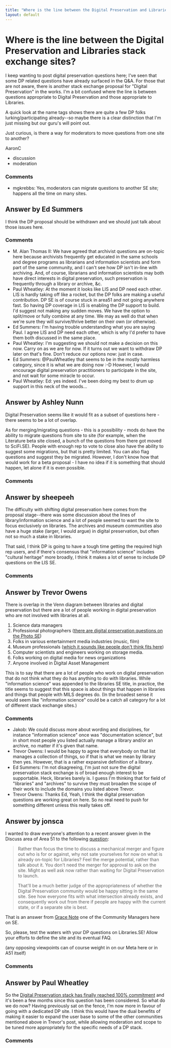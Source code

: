 ```yaml
---
title: "Where is the line between the Digital Preservation and Libraries stack exchange sites?"
layout: default
---
```

Where is the line between the Digital Preservation and Libraries stack exchange sites?
=====================
I keep wanting to post digital preservation questions here; I've seen
that some DP related questions have already surfaced in the Q&A. For
those that are not aware, there is another stack exchange proposal for
"Digital Preservation" in the works. I'm a bit confused where the line
is between questions appropriate to Digital Preservation and those
appropriate to Libraries.

A quick look at the name tags shows there are quite a few DP folks
lurking/participating already--so maybe there is a clear distinction
that I'm just missing but our guru's will point out.

Just curious, is there a way for moderators to move questions from one
site to another?

AaronC

<ul class="tags"><li class="tag">discussion</li><li class="tag">moderation</li></ul>

### Comments ###
* mgkrebbs: Yes, moderators can migrate questions to another SE site; happens all
the time on many sites.


Answer by Ed Summers
----------------
I think the DP proposal should be withdrawn and we should just talk
about those issues here.

### Comments ###
* M. Alan Thomas II: We have agreed that archivist questions are on-topic here because
archivists frequently get educated in the same schools and degree
programs as librarians and information scientists and form part of the
same community, and I can't see how DP isn't in-line with archiving.
And, of course, librarians and information scientists may both have
direct interests in digital preservation, such preservation is
frequently through a library or archive, &c.
* Paul Wheatley: At the moment it looks like LIS and DP need each other. LIS is hardly
taking off like a rocket, but the DP folks are making a useful
contribution. DP SE is of course stuck in area51 and not going anywhere
fast. So having DP coverage in LIS is enabling the DP support to build.
I'd suggest not making any sudden moves. We have the option to
split/move or fully combine at any time. We may as well do that when
we're sure they will survive/thrive better on their own (or otherwise).
* Ed Summers: I'm having trouble understanding what you are saying Paul. I agree LIS
and DP need each other, which is why I'd prefer to have them both
discussed in the same place.
* Paul Wheatley: I'm suggesting we should not make a decision on this now. Carry on as we
are for now. If it turns out we want to withdraw DP later on that's
fine. Don't reduce our options now: just in case.
* Ed Summers: @PaulWheatley that seems to be in the mostly harmless category, since it
is what we are doing now :-D However, I would encourage digital
preservation practitioners to participate in the site, and not wait for
some miracle to occur.
* Paul Wheatley: Ed: yes indeed. I've been doing my best to drum up support in this neck
of the woods...

Answer by Ashley Nunn
----------------
Digital Preservation seems like it would fit as a subset of questions
here - there seems to be a lot of overlap.

As for merging/migrating questions - this is a possibility - mods do
have the ability to migrate questions from site to site (for example,
when the Literature beta site closed, a bunch of the questions from
there got moved to SciFi.SE). People with enough rep to vote to close
also have the ability to suggest some migrations, but that is pretty
limited. You can also flag questions and suggest they be migrated.
However, I don't know how that would work for a beta proposal - I have
no idea if it is something that should happen, let alone if it is even
possible.

### Comments ###

Answer by sheepeeh
----------------
The difficulty with shifting digital preservation here comes from the
proposal stage--there was some discussion about the lines of
library/information science and a lot of people seemed to want the site
to focus exclusively on libraries. The archives and museum communities
also have a huge stake (larger, I would argue) in digital preservation,
but often not so much a stake in libraries.

That said, I think DP is going to have a tough time getting the required
high rep users, and if there's consensus that "information science"
includes "cultural heritage" more broadly, I think it makes a lot of
sense to include DP questions on the LIS SE.

### Comments ###

Answer by Trevor Owens
----------------
There is overlap in the Venn diagram between libraries and digital
preservation but there are a lot of people working in digital
preservation who are not involved with libraries at all.

1.  Science data managers
2.  Professional photographers ([there are digital preservation
    questions on the Photo
    SE](http://photo.stackexchange.com/questions/tagged/digital-preservation))
3.  Folks in various entertainment media industries (music, film)
4.  Museum professionals ([which it sounds like people don't think fits
    here](http://meta.libraries.stackexchange.com/questions/14/are-questions-about-archives-on-topic-and-should-they-be-solicited-somehow))
5.  Computer scientists and engineers working on storage media.
6.  Folks working on digital media for news organizations
7.  Anyone involved in Digital Asset Management

This is to say that there are a lot of people who work on digital
preservation that do not think what they do has anything to do with
libraries. While "information science" was appended to the libraries SE
title, in practice, the title seems to suggest that this space is about
things that happen in libraries and things that people with MILS degrees
do. (In the broadest sense it would seem like "information science"
could be a catch all category for a lot of different stack exchange
sites.)

### Comments ###
* Jakob: We could discuss more about wording and disciplines, for instance
"information science" once was "documentation science", but in short
most people you listed actually manage a library and/or an archive, no
matter if it's given that name.
* Trevor Owens: I would be happy to agree that everybody on that list manages a
collection of things, so if that is what we mean by library then yes.
However, that is a rather expansive definition of a library.
* Ed Summers: I'm not disagreeing, I'm just not sure the digital preservation stack
exchange is of broad enough interest to be supportable. Heck, libraries
barely is. I guess I'm thinking that for field of "libraries" and
"archives" to survive they must broaden the scope of their work to
include the domains you listed above Trevor.
* Trevor Owens: Thanks Ed, Yeah, I think the digital preservation questions are working
great on here. So no real need to push for something different unless
this really takes off.

Answer by jonsca
----------------
I wanted to draw everyone's attention to a recent answer given in the
Discuss area of Area 51 to the following
[question](http://discuss.area51.stackexchange.com/questions/5821/merging-digital-preservation-libraries-information-science):

> Rather than focus the time to discuss a mechanical merger and figure
> out who is for or against, why not sate yourselves for now on what is
> already on-topic for Libraries? Feel the merge potential, rather than
> talk about it. You don't need the merger for approval to ask on the
> site. Might as well ask now rather than waiting for Digital
> Preservation to launch.
>
> That'll be a much better judge of the appropriateness of whether the
> Digital Preservation community would be happy sitting in the same
> site. See how everyone fits with what intersection already exists, and
> consequently work out from there if people are happy with the current
> state, or if a separate site is best.

That is an answer from [Grace
Note](http://discuss.area51.stackexchange.com/users/1288/grace-note) one
of the Community Managers here on SE.

So, please, test the waters with your DP questions on Libraries.SE!
Allow your efforts to define the site and its eventual FAQ.

(any opposing viewpoints can of course weight in on our Meta here or in
A51 itself)

### Comments ###

Answer by Paul Wheatley
----------------
So the [Digital Preservation stack has finally reached 100%
commitment](http://area51.stackexchange.com/proposals/39787/digital-preservation)
and it's been a few months since this question has been considered. So
what do we do now? Having previously sat on the fence, I'm now more in
favour of going with a dedicated DP site. I think this would have the
dual benefits of making it easier to expand the user base to some of the
other communities mentioned above in Trevor's post, while allowing
moderation and scope to be tuned more appropriately for the specific
needs of a DP stack.

### Comments ###

